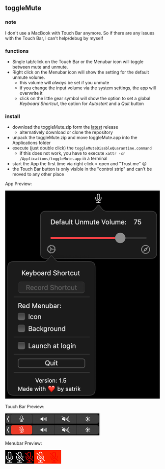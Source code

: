 ## toggleMute

### note 
I don't use a MacBook with Touch Bar anymore. So if there are any issues with the Touch Bar, I can't help/debug by myself

### functions
- Single tab/click on the Touch Bar or the Menubar icon will toggle between mute and unmute.
- Right click on the Menubar icon will show the setting for the default unmute volume. 
   - this volume will _always_ be set if you unmute
   - if you change the input volume via the system settings, the app will overwrite it
   - click on the little gear symbol will show the option to set a global _Keyboard Shortcut_, the option for _Autostart_ and a _Quit_ button

### install
- download the toggleMute.zip form the [latest](https://github.com/satrik/toggleMute/releases/latest) release
   - alternatively download or clone the repository
- unpack the toggleMute.zip and move toggleMute.app into the Applications folder
- execute (just double click) the `toggleMuteDisableQuarantine.command`
   - if this does not work, you have to execute `xattr -cr /Applications/toggleMute.app` in a terminal
- start the App the first time via right click > open and "Trust me" :wink:
- the Touch Bar button is only visible in the "control strip" and can't be moved to any other place

App Preview:

![app_prev](/img/app_prev.png)

Touch Bar Preview:

![touchbar_prev](/img/touchbar_prev.png)

Menubar Preview:

![menubar_prev](/img/menubar_prev.png)

